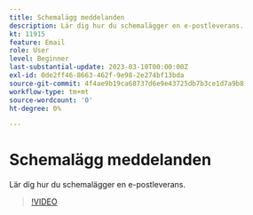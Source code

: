 ```yaml
---
title: Schemalägg meddelanden
description: Lär dig hur du schemalägger en e-postleverans.
kt: 11915
feature: Email
role: User
level: Beginner
last-substantial-update: 2023-03-10T00:00:00Z
exl-id: 0de2ff46-8663-462f-9e98-2e274bf13bda
source-git-commit: 4f4ae9b19ca68737d6e9e43725db7b3ce1d7a9b8
workflow-type: tm+mt
source-wordcount: '0'
ht-degree: 0%

---
```


# Schemalägg meddelanden

Lär dig hur du schemalägger en e-postleverans.

>[!VIDEO](https://video.tv.adobe.com/v/3415919/?quality=12&learn=on)
